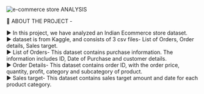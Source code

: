 
![e-commerce store ANALYSIS](https://user-images.githubusercontent.com/63411758/213878338-2f161cc6-ae11-4220-9a22-0c978a5c1e82.png)

🎯 ABOUT THE PROJECT - 

► In this project, we have analyzed an Indian Ecommerce store dataset. <br>
► dataset is from Kaggle, and consists of 3 csv files- List of Orders, Order details, Sales target. <br>
► List of Orders- This dataset contains purchase information. The information includes ID, Date of Purchase and customer details. <br>
► Order Details- This dataset contains order ID, with the order price, quantity, profit, category and subcategory of product. <br>
► Sales target- This dataset contains sales target amount and date for each product category. <br>

